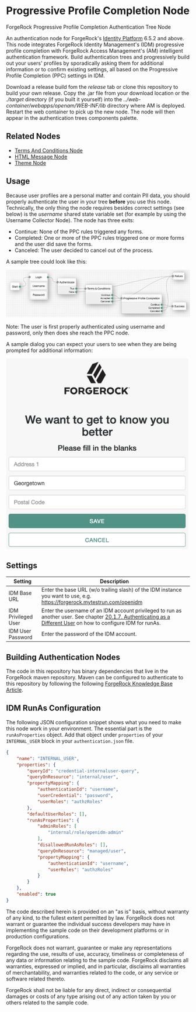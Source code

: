 <!--
 * The contents of this file are subject to the terms of the Common Development and
 * Distribution License (the License). You may not use this file except in compliance with the
 * License.
 *
 * You can obtain a copy of the License at legal/CDDLv1.0.txt. See the License for the
 * specific language governing permission and limitations under the License.
 *
 * When distributing Covered Software, include this CDDL Header Notice in each file and include
 * the License file at legal/CDDLv1.0.txt. If applicable, add the following below the CDDL
 * Header, with the fields enclosed by brackets [] replaced by your own identifying
 * information: "Portions copyright [year] [name of copyright owner]".
 *
 * Copyright 2019 ForgeRock AS.
-->
# Progressive Profile Completion Node
ForgeRock Progressive Profile Completion Authentication Tree Node

An authentication node for ForgeRock's [Identity Platform][forgerock_platform] 6.5.2 and above. This node integrates ForgeRock Identity Management's (IDM) progressive profile completion with ForgeRock Access Management's (AM) intelligent authentication framework. Build authentication trees and progressively build out your users' profiles by sporadically asking them for additional information or to confirm existing settings, all based on the Progressive Profile Completion (PPC) settings in IDM.


Download a release build fom the *release* tab or clone this repository to build your own release. Copy the .jar file from your download location or the *./target* directory (if you built it yourself) into the *../web-container/webapps/openam/WEB-INF/lib* directory where AM is deployed.  Restart the web container to pick up the new node.  The node will then appear in the authentication trees components palette.


## Related Nodes
- <a href="https://github.com/vscheuber/TermsAndConditionsNode">Terms And Conditions Node</a>
- <a href="https://github.com/vscheuber/HTMLMessageNode">HTML Message Node</a>
- <a href="https://github.com/vscheuber/ThemeNode">Theme Node</a>


## Usage
Because user profiles are a personal matter and contain PII data, you should properly authenticate the user in your tree **before** you use this node. Technically, the only thing the node requires besides correct settings (see below) is the *username* shared state variable set (for example by using the Username Collector Node). The node has three exits:
- Continue: None of the PPC rules triggered any forms.
- Completed: One or more of the PPC rules triggered one or more forms and the user did save the forms.
- Canceled: The user decided to cancel out of the process.

A sample tree could look like this:

![ScreenShot of a sample tree](./example_tree.png)

Note: The user is first properly authenticated using username and password, only then does she reach the PPC node.

A sample dialog you can expect your users to see when they are being prompted for additional information:

<img src="./example_dialog.png" alt="ScreenShot of the PPC dialog" width="500"/>

## Settings
Setting             | Description
------------------- | -----------
IDM Base URL | Enter the base URL (w/o trailing slash) of the IDM instance you want to use, e.g. https://forgerock.mytestrun.com/openidm
IDM Privileged User | Enter the username of an IDM account privileged to run as another user. See chapter <a href="https://backstage.forgerock.com/docs/idm/6.5/integrators-guide/#auth-run-as">20.1.7. Authenticating as a Different User</a> on how to configure IDM for runAs.
IDM User Password | Enter the password of the IDM account.

## Building Authentication Nodes
The code in this repository has binary dependencies that live in the ForgeRock maven repository. Maven can be configured to authenticate to this repository by following the following [ForgeRock Knowledge Base Article](https://backstage.forgerock.com/knowledge/kb/article/a74096897).


## IDM RunAs Configuration
The following JSON configuration snippet shows what you need to make this node work in your environment. The essential part is the `runAsProperties` object. Add that object under `properties` of your `INTERNAL_USER` block in your `authentication.json` file.

```json
{
    "name": "INTERNAL_USER",
    "properties": {
        "queryId": "credential-internaluser-query",
        "queryOnResource": "internal/user",
        "propertyMapping": {
            "authenticationId": "username",
            "userCredential": "password",
            "userRoles": "authzRoles"
        },
        "defaultUserRoles": [],
        "runAsProperties": {
            "adminRoles": [
                "internal/role/openidm-admin"
            ],
            "disallowedRunAsRoles": [],
            "queryOnResource": "managed/user",
            "propertyMapping": {
                "authenticationId": "username",
                "userRoles": "authzRoles"
            }
        }
    },
    "enabled": true
}
```


The code described herein is provided on an "as is" basis, without warranty of any kind, to the fullest extent permitted by law. ForgeRock does not warrant or guarantee the individual success developers may have in implementing the sample code on their development platforms or in production configurations.

ForgeRock does not warrant, guarantee or make any representations regarding the use, results of use, accuracy, timeliness or completeness of any data or information relating to the sample code. ForgeRock disclaims all warranties, expressed or implied, and in particular, disclaims all warranties of merchantability, and warranties related to the code, or any service or software related thereto.

ForgeRock shall not be liable for any direct, indirect or consequential damages or costs of any type arising out of any action taken by you or others related to the sample code.

[forgerock_platform]: https://www.forgerock.com/platform/
